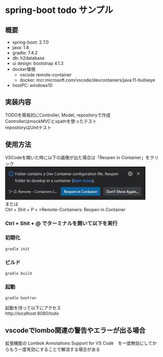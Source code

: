 # spring-boot todo サンプル
## 概要
- spring-boot: 2.7.0
- java: 1.8
- gradle: 7.4.2
- db: h2database
- ui design: bootstrap 4.1.3
- docker環境
  - vscode remote-container
  - docker: mcr.microsoft.com/vscode/devcontainers/java:11-bullseye
- hostPC: windows10

## 実装内容
TODOを簡易的にController, Model, repositoryで作成  
ControllerはmockMVCとxpathを使ったテスト  
repositoryはUnitテスト

## 使用方法
VSCodeを開いた時に以下の画像が出た場合は「Reopen in Container」をクリック  
![Reopen in Container Dialog](reopen-container.jpg "Reopen in Container")  
または  
Ctrl + Shit + P > >Remote-Containers: Reopen in Container  

### Ctrl + Shit + @ でターミナルを開いて以下を実行
### 初期化  
    gradle init
### ビルド  
    gradle build
### 起動
    gradle bootrun

起動を待って以下にアクセス  
http://localhost:8080/todo


## vscodeでlombo関連の警告やエラーが出る場合
拡張機能の Lombok Annotations Support for VS Code　を一度無効にしてからもう一度有効にすることで解消する場合がある 



